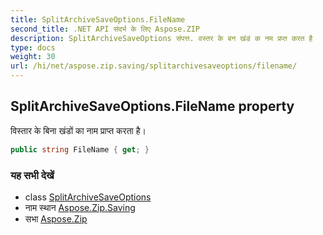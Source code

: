 ```yaml
---
title: SplitArchiveSaveOptions.FileName
second_title: .NET API संदर्भ के लिए Aspose.ZIP
description: SplitArchiveSaveOptions संपत्त. वस्तर के बन खंडं क नम प्रप्त करत है
type: docs
weight: 30
url: /hi/net/aspose.zip.saving/splitarchivesaveoptions/filename/
---
```

## SplitArchiveSaveOptions.FileName property

विस्तार के बिना खंडों का नाम प्राप्त करता है।

```csharp
public string FileName { get; }
```

### यह सभी देखें

* class [SplitArchiveSaveOptions](../)
* नाम स्थान [Aspose.Zip.Saving](../../splitarchivesaveoptions/)
* सभा [Aspose.Zip](../../../)


